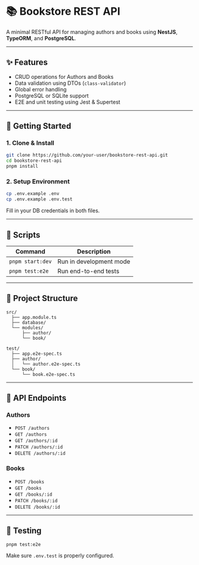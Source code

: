 # 📚 Bookstore REST API

A minimal RESTful API for managing authors and books using **NestJS**, **TypeORM**, and **PostgreSQL**.

---

## ✨ Features
- CRUD operations for Authors and Books
- Data validation using DTOs (`class-validator`)
- Global error handling
- PostgreSQL or SQLite support
- E2E and unit testing using Jest & Supertest

---

## 🚀 Getting Started

### 1. Clone & Install

```bash
git clone https://github.com/your-user/bookstore-rest-api.git
cd bookstore-rest-api
pnpm install
```

### 2. Setup Environment

```bash
cp .env.example .env
cp .env.example .env.test
```

Fill in your DB credentials in both files.

---

## 📆 Scripts

| Command                   | Description                      |
|--------------------------|----------------------------------|
| `pnpm start:dev`         | Run in development mode          |
| `pnpm test:e2e`          | Run end-to-end tests             |

---

## 📂 Project Structure

```
src/
  ├── app.module.ts
  ├── database/
  └── modules/
      ├── author/
      └── book/

test/
  ├── app.e2e-spec.ts
  ├── author/
  │   └── author.e2e-spec.ts
  └── book/
      └── book.e2e-spec.ts
```

---

## 🔗 API Endpoints

### Authors
- `POST /authors`
- `GET /authors`
- `GET /authors/:id`
- `PATCH /authors/:id`
- `DELETE /authors/:id`

### Books
- `POST /books`
- `GET /books`
- `GET /books/:id`
- `PATCH /books/:id`
- `DELETE /books/:id`

---

## 🔮 Testing

```bash
pnpm test:e2e
```

Make sure `.env.test` is properly configured.

